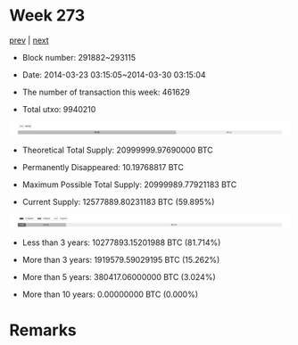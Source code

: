 # Week 273

[prev](week0272.md) | [next](week0274.md)

- Block number: 291882~293115

- Date: 2014-03-23 03:15:05~2014-03-30 03:15:04

- The number of transaction this week: 461629

- Total utxo: 9940210

![](../images/mined_week0273.png)

- Theoretical Total Supply: 20999999.97690000 BTC

- Permanently Disappeared: 10.19768817 BTC

- Maximum Possible Total Supply: 20999989.77921183 BTC

- Current Supply: 12577889.80231183 BTC (59.895%)

![](../images/year_week0273.png)


- Less than 3 years: 10277893.15201988 BTC (81.714%)

- More than 3 years: 1919579.59029195 BTC (15.262%)

- More than 5 years: 380417.06000000 BTC (3.024%)

- More than 10 years: 0.00000000 BTC (0.000%)

# Remarks

